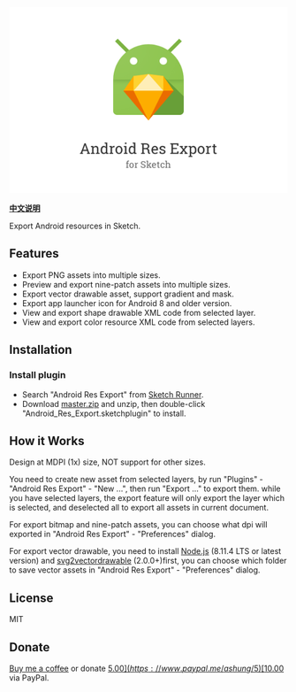 ![](android_res_export.png)

**[中文说明](https://github.com/Ashung/Android_Res_Export/blob/master/README_zh.md)**

Export Android resources in Sketch.

## Features

- Export PNG assets into multiple sizes.
- Preview and export nine-patch assets into multiple sizes.
- Export vector drawable asset, support gradient and mask.
- Export app launcher icon for Android 8 and older version.
- View and export shape drawable XML code from selected layer.
- View and export color resource XML code from selected layers.

## Installation

### Install plugin

- Search "Android Res Export" from [Sketch Runner](http://sketchrunner.com/).
- Download [master.zip](https://github.com/Ashung/Android_Res_Export/archive/master.zip) and unzip, then double-click "Android_Res_Export.sketchplugin" to install.

## How it Works

Design at MDPI (1x) size, NOT support for other sizes.

You need to create new asset from selected layers, by run "Plugins" - "Android Res Export" - "New ...", then run "Export ..." to export them. while you have selected layers, the export feature will only export the layer which is selected, and deselected all to export all assets in current document.

For export bitmap and nine-patch assets, you can choose what dpi will exported in "Android Res Export" - "Preferences" dialog.

For export vector drawable, you need to install [Node.js](https://nodejs.org/en/) (8.11.4 LTS or latest version) and [svg2vectordrawable](https://github.com/Ashung/svg2vectordrawable) (2.0.0+)first, you can choose which folder to save vector assets in "Android Res Export" - "Preferences" dialog.

## License

MIT

## Donate

[Buy me a coffee](https://www.buymeacoffee.com/ashung) or donate [$5.00](https://www.paypal.me/ashung/5) [$10.00](https://www.paypal.me/ashung/10) via PayPal.